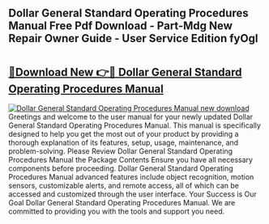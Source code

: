 ## Dollar General Standard Operating Procedures Manual Free Pdf Download - Part-Mdg New Repair Owner Guide - User Service Edition fyOgl

# <h2><a href="http://bc52522.oget.top/?id=Dollar+General+Standard+Operating+Procedures+Manual">🔗Download New 👉🔴 Dollar General Standard Operating Procedures Manual</a></h2>

[![Dollar General Standard Operating Procedures Manual new download](https://i.imgur.com/5g1atiW.png)](http://bc52522.oget.top/?id=Dollar+General+Standard+Operating+Procedures+Manual)
Greetings and welcome to the user manual for your newly updated Dollar General Standard Operating Procedures Manual. This manual is specifically designed to help you get the most out of your product by providing a thorough explanation of its features, setup, usage, maintenance, and problem-solving. Please Review Dollar General Standard Operating Procedures Manual the Package Contents Ensure you have all necessary components before proceeding. Dollar General Standard Operating Procedures Manual advanced features include object recognition, motion sensors, customizable alerts, and remote access, all of which can be accessed and customized through the user interface. Your Success is Our Goal Dollar General Standard Operating Procedures Manual. We are committed to providing you with the tools and support you need.
